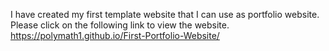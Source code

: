 
I have created my first template website that I can use as portfolio website. Please click on the following link to view the website. 
https://polymath1.github.io/First-Portfolio-Website/
